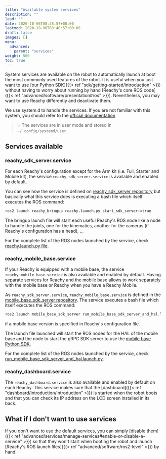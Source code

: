 ```yaml
---
title: "Available system services"
description: ""
lead: ""
date: 2020-10-06T08:48:57+00:00
lastmod: 2020-10-06T08:48:57+00:00
draft: false
images: []
menu:
  advanced:
    parent: "services"
weight: 500
toc: true
---
```


System services are available on the robot to automatically launch at boot the most commonly used features of the robot. It is useful when you just want to use [our Python SDK]({{< ref "sdk/getting-started/introduction" >}}) without having to worry about running by hand [Reachy's core ROS code]({{< ref "advanced/software/presentation#ros" >}}). Nevertheless, you may want to use Reachy differently and deactivate them.

We use system.d to handle the services. If you are not familiar with this system, you should refer to the [official documentation](https://www.freedesktop.org/wiki/Software/systemd/).

> :bulb: The services are in user mode and stored in `~/.config/systemd/user`.

## Services available

### reachy_sdk_server.service

For each Reachy's configuration except for the Arm kit (i.e. Full, Starter and Mobile kit), the service `reachy_sdk_server.service` is available and enabled by default.

You can see how the service is defined on [reachy_sdk_server repository](https://github.com/pollen-robotics/reachy_2023/blob/develop/reachy_sdk_server/launch.bash) but basically what this service does is executing a bash file which itself executes the ROS command:

```bash
ros2 launch reachy_bringup reachy.launch.py start_sdk_server:=true
```

The bringup launch file will start each useful Reachy's ROS node like a node to handle the joints, one for the kinematics, another for the cameras (if Reachy's configuration has a head), ...

For the complete list of the ROS nodes launched by the service, check [reachy.launch.py file](https://github.com/pollen-robotics/reachy_2023/blob/develop/reachy_bringup/launch/reachy.launch.py).

### reachy_mobile_base.service

If your Reachy is equipped with a mobile base, the service `reachy_mobile_base.service` is also available and enabled by default. Having separate services for Reachy and the mobile base allows to work separately with the mobile base or Reachy when you have a Reachy Mobile.

As `reachy_sdk_server.service`, `reachy_mobile_base.service` is defined in the [mobile_base_sdk_server repository](https://github.com/pollen-robotics/reachy_2023/blob/master/mobile_base_controller/mobile_base_sdk_server/launch_mobile_base.bash). The service executes a bash file which itself executes the ROS command:

```bash
ros2 launch mobile_base_sdk_server run_mobile_base_sdk_server_and_hal.launch.py
```

if a mobile base version is specified in Reachy's configuration file.

The launch file launched will start the ROS nodes for the HAL of the mobile base and the node to start the gRPC SDK server to use the [mobile base Python SDK](https://github.com/pollen-robotics/mobile-base-sdk).

For the complete list of the ROS nodes launched by the service, check [run_mobile_base_sdk_server_and_hal.launch.py](https://github.com/pollen-robotics/mobile_base_sdk_server/blob/main/launch/run_mobile_base_sdk_server_and_hal.launch.py).

### reachy_dashboard.service

The `reachy_dashboard.service` is also available and enabled by default on each Reachy. This service makes sure that the [dashboard]({{< ref "dashboard/introduction/introduction" >}}) is started when the robot boots and that you can check its IP address on the LCD screen installed in its back.

## What if I don't want to use services

If you don't want to use the default services, you can simply [disable them]({{< ref "advanced/services/manage-services#enable-or-disable-a-service" >}}) so that they won't start when booting the robot and launch [Reachy's ROS launch files]({{< ref "advanced/software/ros2-level" >}}) by hand.
